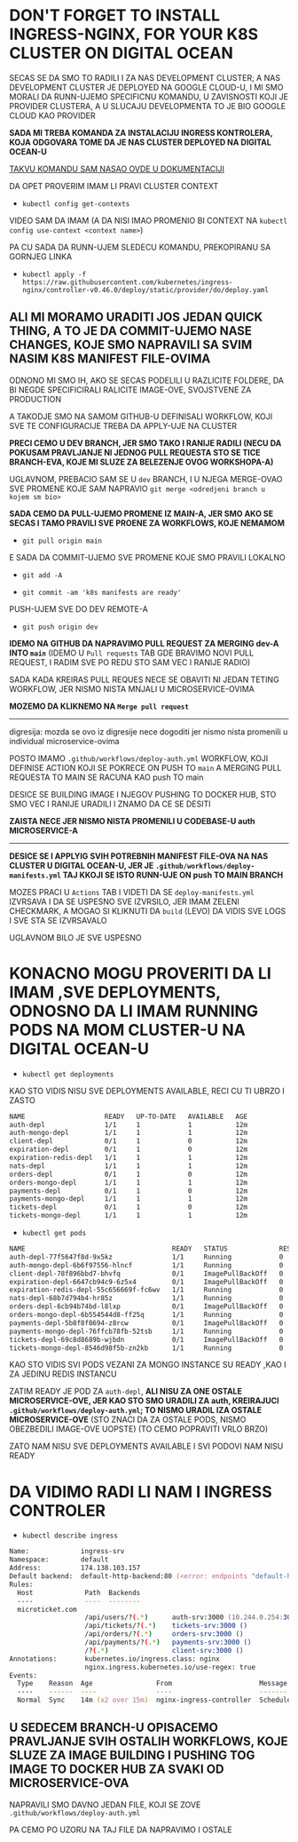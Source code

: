 # DON'T FORGET TO INSTALL INGRESS-NGINX, FOR YOUR K8S CLUSTER ON DIGITAL OCEAN

SECAS SE DA SMO TO RADILI I ZA NAS DEVELOPMENT CLUSTER; A NAS DEVELOPMENT CLUSTER JE DEPLOYED NA GOOGLE CLOUD-U, I MI SMO MORALI DA RUNN-UJEMO SPECIFICNU KOMANDU, U ZAVISNOSTI KOJI JE PROVIDER CLUSTERA, A U SLUCAJU DEVELOPMENTA TO JE BIO GOOGLE CLOUD KAO PROVIDER

**SADA MI TREBA KOMANDA ZA INSTALACIJU INGRESS KONTROLERA, KOJA ODGOVARA TOME DA JE NAS CLUSTER DEPLOYED NA DIGITAL OCEAN-U**

[TAKVU KOMANDU SAM NASAO OVDE U DOKUMENTACIJI](https://kubernetes.github.io/ingress-nginx/deploy/#digital-ocean)

DA OPET PROVERIM IMAM LI PRAVI CLUSTER CONTEXT

- `kubectl config get-contexts`

VIDEO SAM DA IMAM (A DA NISI IMAO PROMENIO BI CONTEXT NA `kubectl config use-context <context name>`)

PA CU SADA DA RUNN-UJEM SLEDECU KOMANDU, PREKOPIRANU SA GORNJEG LINKA

- `kubectl apply -f https://raw.githubusercontent.com/kubernetes/ingress-nginx/controller-v0.46.0/deploy/static/provider/do/deploy.yaml`

## ALI MI MORAMO URADITI JOS JEDAN QUICK THING, A TO JE DA COMMIT-UJEMO NASE CHANGES, KOJE SMO NAPRAVILI SA SVIM NASIM K8S MANIFEST FILE-OVIMA

ODNONO MI SMO IH, AKO SE SECAS PODELILI U RAZLICITE FOLDERE, DA BI NEGDE SPECIFICIRALI RALICITE IMAGE-OVE, SVOJSTVENE ZA PRODUCTION

A TAKODJE SMO NA SAMOM GITHUB-U DEFINISALI WORKFLOW, KOJI SVE TE CONFIGURACIJE TREBA DA APPLY-UJE NA CLUSTER

**PRECI CEMO U DEV BRANCH, JER SMO TAKO I RANIJE RADILI (NECU DA POKUSAM PRAVLJANJE NI JEDNOG PULL REQUESTA STO SE TICE BRANCH-EVA, KOJE MI SLUZE ZA BELEZENJE OVOG WORKSHOPA-A)**

UGLAVNOM, PREBACIO SAM SE U `dev` BRANCH, I U NJEGA MERGE-OVAO SVE PROMENE KOJE SAM NAPRAVIO `git merge <odredjeni branch u kojem sm bio>`

**SADA CEMO DA PULL-UJEMO PROMENE IZ MAIN-A, JER SMO AKO SE SECAS I TAMO PRAVILI SVE PROENE ZA WORKFLOWS, KOJE NEMAMOM**

- `git pull origin main`

E SADA DA COMMIT-UJEMO SVE PROMENE KOJE SMO PRAVILI LOKALNO

- `git add -A`

- `git commit -am 'k8s manifests are ready'`

PUSH-UJEM SVE DO DEV REMOTE-A

- `git push origin dev`

**IDEMO NA GITHUB DA NAPRAVIMO PULL REQUEST ZA MERGING dev-A INTO `main`** (IDEMO U `Pull requests` TAB GDE BRAVIMO NOVI PULL REQUEST, I RADIM SVE PO REDU STO SAM VEC I RANIJE RADIO)

SADA KADA KREIRAS PULL REQUES NECE SE OBAVITI NI JEDAN TETING WORKFLOW, JER NISMO NISTA MNJALI U MICROSERVICE-OVIMA

**MOZEMO DA KLIKNEMO NA `Merge pull request`**

***

digresija: mozda se ovo iz digresije nece dogoditi jer nismo nista promenili u individual microservice-ovima

POSTO IMAMO `.github/workflows/deploy-auth.yml` WORKFLOW, KOJI DEFINISE ACTION KOJI SE POKRECE ON PUSH TO `main` A MERGING PULL REQUESTA TO MAIN SE RACUNA KAO push TO main

DESICE SE BUILDING IMAGE I NJEGOV PUSHING TO DOCKER HUB, STO SMO VEC I RANIJE URADILI I ZNAMO DA CE SE DESITI

**ZAISTA NECE JER NISMO NISTA PROMENILI U CODEBASE-U auth MICROSERVICE-A**

***

**DESICE SE I APPLYIG SVIH POTREBNIH MANIFEST FILE-OVA NA NAS CLUSTER U DIGITAL OCEAN-U, JER JE `.github/workflows/deploy-manifests.yml` TAJ KKOJI SE ISTO RUNN-UJE ON push TO MAIN BRANCH**

MOZES PRACI U `Actions` TAB I VIDETI DA SE `deploy-manifests.yml` IZVRSAVA I DA SE USPESNO SVE IZVRSILO, JER IMAM ZELENI CHECKMARK, A MOGAO SI KLIKNUTI DA `build` (LEVO) DA VIDIS SVE LOGS I SVE STA SE IZVRSAVALO

UGLAVNOM BILO JE SVE USPESNO

# KONACNO MOGU PROVERITI DA LI IMAM ,SVE DEPLOYMENTS, ODNOSNO DA LI IMAM RUNNING PODS NA MOM CLUSTER-U NA DIGITAL OCEAN-U

- `kubectl get deployments`

KAO STO VIDIS NISU SVE DEPLOYMENTS AVAILABLE, RECI CU TI UBRZO I ZASTO

```zsh
NAME                    READY   UP-TO-DATE   AVAILABLE   AGE
auth-depl               1/1     1            1           12m
auth-mongo-depl         1/1     1            1           12m
client-depl             0/1     1            0           12m
expiration-depl         0/1     1            0           12m
expiration-redis-depl   1/1     1            1           12m
nats-depl               1/1     1            1           12m
orders-depl             0/1     1            0           12m
orders-mongo-depl       1/1     1            1           12m
payments-depl           0/1     1            0           12m
payments-mongo-depl     1/1     1            1           12m
tickets-depl            0/1     1            0           12m
tickets-mongo-depl      1/1     1            1           12m
```

- `kubectl get pods`

```zsh
NAME                                     READY   STATUS             RESTARTS   AGE
auth-depl-77f5647f8d-9x5kz               1/1     Running            0          4m33s
auth-mongo-depl-6b6f97556-hlncf          1/1     Running            0          4m43s
client-depl-78f896bbd7-bhvfq             0/1     ImagePullBackOff   0          4m42s
expiration-depl-6647cb94c9-6z5x4         0/1     ImagePullBackOff   0          4m32s
expiration-redis-depl-55c656669f-fc6wv   1/1     Running            0          4m40s
nats-depl-68b7d794b4-hr85z               1/1     Running            0          4m39s
orders-depl-6cb94b74bd-l8lxp             0/1     ImagePullBackOff   0          4m30s
orders-mongo-depl-6b554544d8-ff25q       1/1     Running            0          4m38s
payments-depl-5b8f8f8694-z8rcw           0/1     ImagePullBackOff   0          4m29s
payments-mongo-depl-76ffcb78fb-52tsb     1/1     Running            0          4m36s
tickets-depl-69c8d8689b-wjbdn            0/1     ImagePullBackOff   0          4m28s
tickets-mongo-depl-8546d98f5b-zn2kb      1/1     Running            0          4m35s
```

KAO STO VIDIS SVI PODS VEZANI ZA MONGO INSTANCE SU READY ,KAO I ZA JEDINU REDIS INSTANCU

ZATIM READY JE POD ZA `auth-depl`, **ALI NISU ZA ONE OSTALE MICROSERVICE-OVE, JER KAO STO SMO URADILI ZA auth, KREIRAJUCI `.github/workflows/deploy-auth.yml`; TO NISMO URADIL IZA OSTALE MICROSERVICE-OVE** (STO ZNACI DA ZA OSTALE PODS, NISMO OBEZBEDILI IMAGE-OVE UOPSTE) (TO CEMO POPRAVITI VRLO BRZO)

ZATO NAM NISU SVE DEPLOYMENTS AVAILABLE I SVI PODOVI NAM NISU READY

# DA VIDIMO RADI LI NAM I INGRESS CONTROLER

- `kubectl describe ingress`

```zsh
Name:             ingress-srv
Namespace:        default
Address:          174.138.103.157
Default backend:  default-http-backend:80 (<error: endpoints "default-http-backend" not found>)
Rules:
  Host             Path  Backends
  ----             ----  --------
  microticket.com  
                   /api/users/?(.*)      auth-srv:3000 (10.244.0.254:3000)
                   /api/tickets/?(.*)    tickets-srv:3000 ()
                   /api/orders/?(.*)     orders-srv:3000 ()
                   /api/payments/?(.*)   payments-srv:3000 ()
                   /?(.*)                client-srv:3000 ()
Annotations:       kubernetes.io/ingress.class: nginx
                   nginx.ingress.kubernetes.io/use-regex: true
Events:
  Type    Reason  Age                From                      Message
  ----    ------  ----               ----                      -------
  Normal  Sync    14m (x2 over 15m)  nginx-ingress-controller  Scheduled for sync

```

## U SEDECEM BRANCH-U OPISACEMO PRAVLJANJE SVIH OSTALIH WORKFLOWS, KOJE SLUZE ZA IMAGE BUILDING I PUSHING TOG IMAGE TO DOCKER HUB ZA SVAKI OD MICROSERVICE-OVA

NAPRAVILI SMO DAVNO JEDAN FILE, KOJI SE ZOVE `.github/workflows/deploy-auth.yml`

PA CEMO PO UZORU NA TAJ FILE DA NAPRAVIMO I OSTALE
